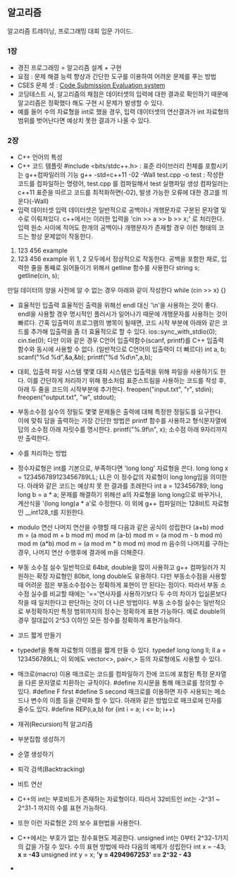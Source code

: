 ## 알고리즘
알고리즘 트레이닝, 프로그래밍 대회 입문 가이드.

### 1장
* 경진 프로그래밍 = 알고리즘 설계 + 구현
* 요점 : 문제 해결 능력 향상과 간단한 도구를 이용하여 어려운 문제를 푸는 방법
* CSES 문제 셋 : [Code Submission Evaluation system](https://cses.fi/problemset)
* 코딩테스트 시, 알고리즘의 채점은 데이터셋의 입력에 대한 결과로 확인하기 때문에 알고리즘은 정확했다 해도 구현 시 문제가 발생할 수 있다.
* 예를 들어 수의 자료형을 int로 했을 경우, 입력 데이터셋의 연산결과가 int 자료형의 범위를 벗어난다면 예상치 못한 결과가 나올 수 있다. 

### 2장
* C++ 언어의 특성
 * C++ 코드 템플릿
  #include <bits/stdc++.h> : 표준 라이브러리 전체를 포함시키는 g++컴파일러의 기능
  g++ -std=c++11 -02 -Wall test.cpp -o test : 작성한 코드를 컴파일하는 명령어, test.cpp 를 컴파일해서 test 실행파일 생성
  컴파일러는 c++11 표준을 따르고 코드를 최적화하면(-02), 발생 가능한 오류에 대한 경고를 띄운다(-Wall)
 * 입력 데이터셋
  입력 데이터셋은 일반적으로 공백이나 개행문자로 구분된 문자열 및 수로 이뤄져있다.
  c++에서는 이러한 입력을 'cin >> a >> b >> x;' 로 처리한다. 입력 원소 사이에 적어도 한개의 공백이나 개행문자가 존재할 경우 이런 형태의 코드는 항상 문제없이 작동한다.
  1) 123 456 example
  2) 123   456
     example
  위 1, 2 모두에서 정상적으로 작동한다.
  공백을 포함한 채로, 입력한 줄을 통째로 읽어들이기 위해서 getline 함수를 사용한다
  string s;
  getline(cin, s);
  
  만일 데이터의 양을 사전에 알 수 없는 경우 아래와 같이 작성한다
  while (cin >> x) {}

 * 효율적인 입출력
  효율적인 출력을 위해선 endl 대신 '\n'을 사용하는 것이 좋다. endl을 사용할 경우 명시적인 플러시가 일어나기 때문에 개행문자를 사용하는 것이 빠르다.
  간혹 입출력이 프로그램의 병목이 될때면, 코드 시작 부분에 아래와 같은 코드를 추가해 입출력을 좀 더 효율적으로 할 수 있다.
   ios::sync_with_stdio(0);
   cin.tie(0);
  다만 이와 같은 경우 C언어 입출력함수(scanf, printf)를 C++ 입출력함수와 동시에 사용할 수 없다. (일반적으로 C언어의 입출력이 더 빠르다)
  int a, b;
  scanf("%d %d",&a,&b);
  printf("%d %d\n",a,b);

 * 대회, 입출력 파일 시스템
  몇몇 대회 시스템은 입출력을 위해 파일을 사용하기도 한다. 이를 간단하게 처리하기 위해 평소처럼 표준스트림을 사용하는 코드를 작성 후,
  아래 두 줄을 코드의 시작부분에 추가한다.
  freopen("input.txt", "r", stdin);
  freopen("output.txt", "w", stdout);

 * 부동소수점 실수의 정밀도
  몇몇 문제들은 출력에 대해 특정한 정밀도를 요구한다. 이에 맞춰 답을 출력하는 가장 간단한 방법은 printf 함수를 사용하고 형식문자열에 답의 소수점 아래 자릿수를 명시한다.
  printf("%.9f\n", x); 소수점 아래 9자리까지만 출력한다.

* 수를 처리하는 방법
 * 정수자료형은 int를 기본으로, 부족하다면 'long long' 자료형을 쓴다.
 long long x = 123456789123456789LL;    LL은 이 정수값의 자료형이 long long임을 의미한다.
 아래와 같은 코드는 예상치 못 한 결과를 초래한다
 int a = 123456789;
 long long b = a * a;
 문제를 해결하기 위해선 a의 자료형을 long long으로 바꾸거나, 계산식을 '(long long)a * a'로 수정한다.
 이 외에 g++ 컴파일러는 128비트 자료형인 __int128_t를 지원한다.

 * modulo 연산
  나머지 연산을 수행할 때 다음과 같은 공식이 성립한다
   (a+b) mod m = (a mod m + b mod m) mod m
   (a-b) mod m = (a mod m - b mod m) mod m
   (a*b) mod m = (a mod m * b mod m) mod m
  음수의 나머지를 구하는 경우, 나머지 연산 수행후에 결과에 m을 더해준다.

 * 부동 소수점 실수
  일반적으로 64bit, double을 많이 사용하고 g++ 컴파일러가 지원하는 확장 자료형인 80bit, long double도 유용하다.
  다만 부동소수점을 사용할 때 어려운 점은 부동소수점수는 정확하게 표현이 안 된다는 점이다.
  따라서 부동 소수점 실수를 비교할 때에는 '=='연사자를 사용하기보다 두 수의 차이가 입실론보다 작을 때 일치한다고 판단하는 것이 더 나은 방법이다.
  부동 소수점 실수는 일반적으로 부정확하지만 특정 범위까지의 정수는 정확하게 표현 가능하다. 예로 double의 경우 절대값이 2^53 이하인 모든 정수를 정확하게 표현가능하다.

 * 코드 짧게 만들기
  * typedef을 통해 자료형의 이름을 짧게 만들 수 있다.
     typedef long long ll;
     ll a = 123456789LL;
   이 외에도 vector<>, pair<,> 등의 자료형에도 사용할 수 있다.
 
  * 매크로(macro) 이용
  매크로는 코드를 컴파일하기 전에 코드에 포함된 특정 문자열을 다른 문자열로 치환하는 규칙이다.
   #define 지시문을 통해 매크로를 정의할 수 있다.
    #define F first
    #define S second
  매크로를 이용하면 자주 사용되는 메소드나 변수의 이름 등을 간략화 할 수 있다.
  아래와 같은 방법으로 매크로에 인자를 줄수도 있다.
  #define REP(i,a,b) for (int i = a; i <= b; i++)

* 재귀(Recursion)적 알고리즘
 * 부분집합 생성하기
 * 순열 생성하기
 * 퇴각 검색(Backtracking)

* 비트 연산
 * C++의 int는 부호비트가 존재하는 자료형이다. 따라서 32비트인 int는 -2^31 ~ 2^31-1 까지의 수를 표현 가능하다.
 * 또한 이런 자료형은 2의 보수 표현법을 사용한다.
 * C++에서는 부호가 없는 정수표현도 제공한다. unsigned int는 0부터 2^32-1가지의 값을 가질 수 있다.
  수의 표현 방법에 따라 다음의 예제가 성립한다
  int x = -43;  **x = -43**
  unsigned int y = x;  **'y = 4294967253' == 2^32 - 43**
 * 
  